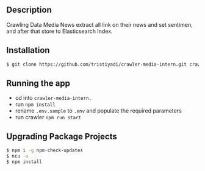## Description

Crawling Data Media News extract all link on their news and set sentimen, and after that store to Elasticsearch Index.

## Installation

```bash
$ git clone https://github.com/tristiyadi/crawler-media-intern.git crawler-media-intern
```

## Running the app

- cd into `crawler-media-intern.`
- run `npm install`
- rename `.env.sample` to `.env` and populate the required parameters
- run crawler `npm run start`


## Upgrading Package Projects

```bash
$ npm i -g npm-check-updates
$ ncu -u
$ npm install
```
